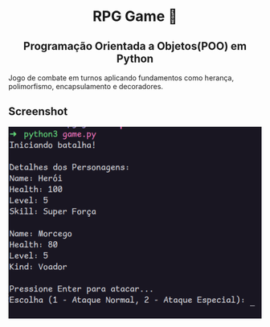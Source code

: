 <h1 align="center">
  RPG Game 🐍
</h1>

<h2 align="center">
  Programação Orientada a Objetos(POO) em Python
</h2>

<p>
  Jogo de combate em turnos aplicando fundamentos como herança, polimorfismo, encapsulamento e decoradores.
</p>

## Screenshot
![App Screenshot](https://github.com/matheusfd3/rpg-game/blob/main/.github/screenshot.png)